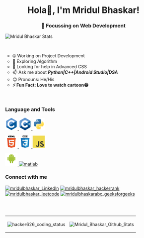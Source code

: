<h1 align = "center">Hola👋, I'm Mridul Bhaskar!  </h1>


<h3 align="center">👀 Focussing on Web Development</h3>
<p align="left"> <img src="https://komarev.com/ghpvc/?username=hacker626&label=Profile%20views&color=0e75b6&style=flat" alt="Mridul Bhaskar Stats" /> </p>
</br>
<ul type="circle">
  <li> 🤐 Working on Project Development</li>
  <li>🌱 Exploring Algorithm</li>
 <li>🤔 Looking for help in Advanced CSS</li>
 <li>📫 Ask me about <strong><em>Python|C++|Android Studio|DSA</strong></em></li>
 
 <li>😊 Pronouns: He/His</li>
 
 <li><strong>⚡ Fun Fact: Love to watch cartoon😁</strong></li>
  </ul>
 
</br>
<h3 align = "left"> Language and Tools</h3>

<!--<p align="left">  
  <a href="https://www.cprogramming.com/" target="_blank" rel="noreferrer"> <img src="https://raw.githubusercontent.com/devicons/devicon/master/icons/c/c-original.svg" alt="c" width="40" height="40"/></a>
  
  
  <a href="https://www.cplusplus.com/" target="_blank" rel="noreferrer" > <img src="https://raw.githubusercontent.com/devicons/devicon/master/icons/cplusplus/cplusplus-original.svg" alt="cplusplus" width="40" height="40"/> </a>
  <a href="https://www.w3schools.com/css/" target="_blank" rel="noreferrer">  </a><a href="https://www.w3schools.com/cpp/" target="_blank" rel="noreferrer"> <img src="https://raw.githubusercontent.com/devicons/devicon/master/icons/python/python-original.svg" alt="python" width="40" height="40"/> </a>
</p>-->

<p align="left"> 
  <a href="https://www.cprogramming.com/" target="_blank" rel="noreferrer"> <img src="https://raw.githubusercontent.com/devicons/devicon/master/icons/c/c-original.svg" alt="c" width="40" height="40"/> </a>
  <a href="https://www.w3schools.com/cpp/" target="_blank" rel="noreferrer"> <img src="https://raw.githubusercontent.com/devicons/devicon/master/icons/cplusplus/cplusplus-original.svg" alt="cplusplus" width="40" height="40"/> </a>
  <a href="https://www.python.org" target="_blank" rel="noreferrer"> <img src="https://raw.githubusercontent.com/devicons/devicon/master/icons/python/python-original.svg" alt="python" width="40" height="40"/> </a> 
  
  <a href="https://www.w3.org/html/" target="_blank" rel="noreferrer"> <img src="https://raw.githubusercontent.com/devicons/devicon/master/icons/html5/html5-original-wordmark.svg" alt="html5" width="40" height="40"/> </a> 
  <a href="https://www.w3schools.com/css/" target="_blank" rel="noreferrer"> <img src="https://raw.githubusercontent.com/devicons/devicon/master/icons/css3/css3-original-wordmark.svg" alt="css3" width="40" height="40"/> </a>
  <a href="https://developer.mozilla.org/en-US/docs/Web/JavaScript" target="_blank" rel="noreferrer"> <img src="https://raw.githubusercontent.com/devicons/devicon/master/icons/javascript/javascript-original.svg" alt="javascript" width="40" height="40"/> </a> 
  
  <a href="https://developer.android.com" target="_blank" rel="noreferrer"> <img src="https://raw.githubusercontent.com/devicons/devicon/master/icons/android/android-original-wordmark.svg" alt="android" width="40" height="40"/> </a>
  <a href="https://www.mathworks.com/" target="_blank" rel="noreferrer"> <img src="https://upload.wikimedia.org/wikipedia/commons/2/21/Matlab_Logo.png" alt="matlab" width="40" height="40"/> </a>
  
</p>

<h3 align="left">Connect with me</h3>
<p align="left">
<a href="https://www.linkedin.com/in/mridul-bhaskar-b8aa03194/" target="blank"><img align="center" src="https://raw.githubusercontent.com/rahuldkjain/github-profile-readme-generator/master/src/images/icons/Social/linked-in-alt.svg" alt="mridulbhaskar_LinkedIn" height="30" width="40" /></a>
<a href="https://www.hackerrank.com/mridulbhaskar_a1" target="blank"><img align="center" src="https://raw.githubusercontent.com/rahuldkjain/github-profile-readme-generator/master/src/images/icons/Social/hackerrank.svg" alt="mridulbhaskar_hackerrank" height="30" width="40" /></a>
<a href="https://www.leetcode.com/mridulbhas" target="blank"><img align="center" src="https://raw.githubusercontent.com/rahuldkjain/github-profile-readme-generator/master/src/images/icons/Social/leet-code.svg" alt="mridulbhaskar_leetcode" height="30" width="40" /></a>
<a href="https://auth.geeksforgeeks.org/user/mridulbhaskarabc" target="blank"><img align="center" src="https://raw.githubusercontent.com/rahuldkjain/github-profile-readme-generator/master/src/images/icons/Social/geeks-for-geeks.svg" alt="mridulbhaskarabc_geeksforgeeks" height="30" width="40" /></a>
</p>
</br></br>
<table cell padding = "20dp">
  <tr>
    <td><p><img align="center" src="https://github-readme-stats.vercel.app/api/top-langs?username=hacker626&show_icons=true&locale=en&layout=compact" alt="hacker626_coding_status" /></p></td>
    <td>
<p><img align="center" src="https://github-readme-stats.vercel.app/api?username=hacker626&&show_icons=true&title_color=DFF6FF&icon_color=bb2acf&text_color=daf7dc&bg_color=151515" alt="Mridul_Bhaskar_Github_Stats" /></p></td>

  </tr>
  <table>




